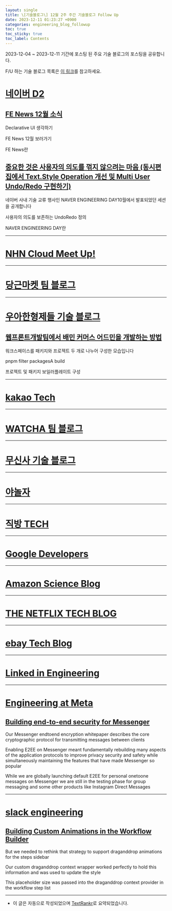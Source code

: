 ```yaml
---
layout: single
title: \[기술블로그\] 12월 2주 주간 기술블로그 Follow Up
date: 2023-12-11 01:23:27 +0900
categories: engineering_blog_followup
toc: true
toc_sticky: true
toc_label: Contents
---
```


2023-12-04 ~ 2023-12-11 기간에 포스팅 된 주요 기술 블로그의 포스팅을 공유합니다.

F/U 하는 기술 블로그 목록은 [이 링크](https://cherrue.github.io/engineering_blog_followup/searchengine/FU-%EA%B8%B0%EC%88%A0-%EB%B8%94%EB%A1%9C%EA%B7%B8-%EB%AA%A9%EB%A1%9D/)를 참고하세요.

# [네이버 D2](https://d2.naver.com/d2.atom)

## [FE News 12월 소식](https://d2.naver.com/news/1632281)

 Declarative UI 생각하기

  FE News 12월 보러가기

  FE News란

## [중요한 것은 사용자의 의도를 꺾지 않으려는 마음 (동시편집에서 Text.Style Operation 개선 및 Multi User Undo/Redo 구현하기)](https://d2.naver.com/helloworld/6014816)

 네이버 사내 기술 교류 행사인 NAVER ENGINEERING DAY10월에서 발표되었던 세션을 공개합니다

 사용자의 의도를 보존하는 UndoRedo 정의

  NAVER ENGINEERING DAY란

---



# [NHN Cloud Meet Up!](https://meetup.toast.com/rss)

---



# [당근마켓 팀 블로그](https://medium.com/feed/daangn)

---



# [우아한형제들 기술 블로그](https://techblog.woowahan.com/feed/)

## [웹프론트개발팀에서 배민 커머스 어드민을 개발하는 방법](https://techblog.woowahan.com/15084/)

 워크스페이스를 패키지와 프로젝트 두 개로 나누어 구성한 모습입니다

  pnpm filter packagesA build

 프로젝트 및 패키지 보일러플레이트 구성

---



# [kakao Tech](https://tech.kakao.com/feed/)

---



# [WATCHA 팀 블로그](https://medium.com/feed/watcha)

---



# [무신사 기술 블로그](https://medium.com/feed/musinsa-tech)

---



# [야놀자](https://medium.com/feed/yanolja)

---



# [직방 TECH](https://medium.com/feed/zigbang)

---



# [Google Developers](https://developers.googleblog.com/feeds/posts/default?alt=rss)

---



# [Amazon Science Blog](https://www.amazon.science/index.rss)

---



# [THE NETFLIX TECH BLOG](https://netflixtechblog.com/feed)

---



# [ebay Tech Blog](https://tech.ebayinc.com/rss)

---



# [Linked in Engineering](https://engineering.linkedin.com/blog.rss.html)

---



# [Engineering at Meta](https://engineering.fb.com/feed/)

## [Building end-to-end security for Messenger](https://engineering.fb.com/2023/12/06/security/building-end-to-end-security-for-messenger/)

 Our Messenger endtoend encryption whitepaper describes the core cryptographic protocol for transmitting messages between clients

 Enabling E2EE on Messenger meant fundamentally rebuilding many aspects of the application protocols to improve privacy security and safety while simultaneously maintaining the features that have made Messenger so popular

 While we are globally launching default E2EE for personal onetoone messages on Messenger we are still in the testing phase for group messaging and some other products like Instagram Direct Messages

---



# [slack engineering](https://slack.engineering/feed/)

## [Building Custom Animations in the Workflow Builder](https://slack.engineering/building-custom-animations-in-the-workflow-builder/)

 But we needed to rethink that strategy to support draganddrop animations for the steps sidebar

 Our custom draganddrop context wrapper worked perfectly to hold this information and was used to update the style

 This placeholder size was passed into the draganddrop context provider in the workflow step list

---

* 이 글은 자동으로 작성되었으며 [TextRankr](https://github.com/theeluwin/textrankr)로 요약되었습니다.

